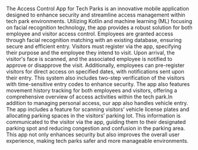 The Access Control App for Tech Parks is an innovative mobile application designed to enhance security and streamline access management within tech park environments. Utilizing 
Kotlin and machine learning (ML) focusing on facial recognition technology, the app provides a robust solution for both employee and visitor access control. Employees are granted
access through facial recognition matching with an existing database, ensuring secure and efficient entry. Visitors must register via the app, specifying their purpose and the
employee they intend to visit. Upon arrival, the visitor's face is scanned, and the associated employee is notified to approve or disapprove the visit. Additionally, employees
can pre-register visitors for direct access on specified dates, with notifications sent upon their entry. This system also includes two-step verification of the visitors with
time-sensitive entry codes to enhance security. The app also features movement history tracking for both employees and visitors, offering a comprehensive overview of access
activities within the tech park.In addition to managing personal access, our app also handles vehicle entry. The app includes a feature for scanning visitors’ vehicle license
plates and allocating parking spaces in the visitors’ parking lot. This information is communicated to the visitor via the app, guiding them to their designated parking spot
and reducing congestion and confusion in the parking area. This app not only enhances security but also improves the overall user experience, making tech parks safer and more
manageable environments.
